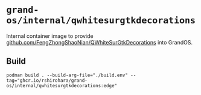 # `grand-os/internal/qwhitesurgtkdecorations`

Internal container image to provide
[github.com/FengZhongShaoNian/QWhiteSurGtkDecorations](https://github.com/FengZhongShaoNian/QWhiteSurGtkDecorations)
into GrandOS.

## Build

```shell
podman build . --build-arg-file="./build.env" --tag="ghcr.io/rshirohara/grand-os/internal/qwhitesurgtkdecorations:edge"
```
